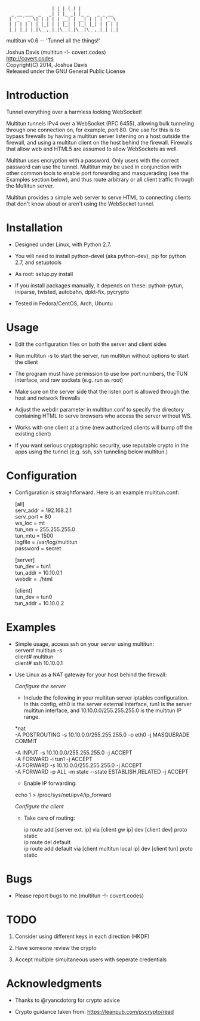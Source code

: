                      | | | (_) |              
      _ __ ___  _   _| | |_ _| |_ _   _ _ __  
     | '_ ` _ \| | | | | __| | __| | | | '_ \ 
     | | | | | | |_| | | |_| | |_| |_| | | | |
     |_| |_| |_|\__,_|_|\__|_|\__|\__,_|_| |_|


multitun v0.6 -- 'Tunnel all the things!'

Joshua Davis (multitun -!- covert.codes)  
http://covert.codes  
Copyright(C) 2014, Joshua Davis  
Released under the GNU General Public License  


Introduction
============

Tunnel everything over a harmless looking WebSocket!

Multitun tunnels IPv4 over a WebSocket (RFC 6455), allowing bulk tunneling
through one connection on, for example, port 80.  One use for this is to
bypass firewalls by having a multitun server listening on a host outside
the firewall, and using a multitun client on the host behind the firewall.
Firewalls that allow web and HTML5 are assumed to allow WebSockets as well.

Multitun uses encryption with a password.  Only users with the correct
password can use the tunnel.  Multitun may be used in conjunction with other
common tools to enable port forwarding and masquerading (see the Examples
section below), and thus route arbitrary or all client traffic through
the Multitun server.

Multitun provides a simple web server to serve HTML to connecting clients that
don't know about or aren't using the WebSocket tunnel.


Installation
============

* Designed under Linux, with Python 2.7.

* You will need to install python-devel (aka python-dev), pip for python 2.7,
	and setuptools

* As root: setup.py install

* If you install packages manually, it depends on these:
	python-pytun, iniparse, twisted, autobahn, dpkt-fix, pycrypto

* Tested in Fedora/CentOS, Arch, Ubuntu


Usage
=====

* Edit the configuration files on both the server and client sides

* Run multitun -s to start the server, run multitun without options
  to start the client

* The program must have permission to use low port numbers, the TUN
  interface, and raw sockets (e.g. run as root)

* Make sure on the server side that the listen port is allowed through
  the host and network firewalls

* Adjust the webdir parameter in multitun.conf to specify the directory
  containing HTML to serve browsers who access the server without WS.

* Works with one client at a time (new authorized clients will bump off
  the existing client)

* If you want serious cryptographic security, use reputable crypto
  in the apps using the tunnel (e.g. ssh, ssh tunneling below multitun.)


Configuration
=============

* Configuration is straightforward.  Here is an example multitun.conf:

	[all]  
	serv_addr = 192.168.2.1  
	serv_port = 80  
	ws_loc = mt  
	tun_nm = 255.255.255.0  
	tun_mtu = 1500  
	logfile = /var/log/multitun  
	password = secret  

	[server]  
	tun_dev = tun1  
	tun_addr = 10.10.0.1  
	webdir = ./html  

	[client]  
	tun_dev = tun0  
	tun_addr = 10.10.0.2  


Examples
========

* Simple usage, access ssh on your server using multitun:  
	server# multitun -s  
	client# multitun  
	client# ssh 10.10.0.1  


* Use Linux as a NAT gateway for your host behind the firewall:

  *Configure the server*

   * Include the following in your multitun server iptables configuration.
     In this config, eth0 is the server external interface, tun1 is the
     server multitun interface, and 10.10.0.0/255.255.255.0 is the multitun
     IP range.

    *nat  
    -A POSTROUTING -s 10.10.0.0/255.255.255.0 -o eth0 -j MASQUERADE  
    COMMIT  

    -A INPUT -s 10.10.0.0/255.255.255.0 -j ACCEPT  
    -A FORWARD -i tun1 -j ACCEPT  
    -A FORWARD -s 10.10.0.0/255.255.255.0 -j ACCEPT  
    -A FORWARD -p ALL -m state --state ESTABLISH,RELATED -j ACCEPT  

   * Enable IP forwarding:

   echo 1 > /proc/sys/net/ipv4/ip_forward

  *Configure the client*
   
  * Take care of routing:
	
    ip route add [server ext. ip] via [client gw ip] dev [client dev] proto static  
    ip route del default  
    ip route add default via [client multitun local ip] dev [client tun] proto static  


Bugs
====

* Please report bugs to me (multitun -!- covert.codes)


TODO
====

1) Consider using different keys in each direction (HKDF)  

2) Have someone review the crypto  

3) Accept multiple simultaneous users with seperate credentials  


Acknowledgments
===============

* Thanks to @ryancdotorg for crypto advice  

* Crypto guidance taken from: https://leanpub.com/pycrypto/read

